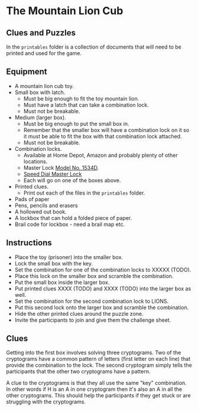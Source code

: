 # The Mountain Lion Cub

## Clues and Puzzles

In the `printables` folder is a collection of documents that will need to be printed and used for the game.

## Equipment

- A mountain lion cub toy.
- Small box with latch.
  - Must be big enough to fit the toy mountain lion.
  - Must have a latch that can take a combination lock.
  - Must not be breakable.
- Medium (larger box).
  - Must be big enough to put the small box in.
  - Remember that the smaller box will have a combination lock on it so it must be able to fit the box with that combination lock attached.
  - Must not be breakable.
- Combination locks.
  - Available at Home Depot, Amazon and probably plenty of other locations.
  - Master Lock [Model No. 1534D](https://www.masterlock.com/personal-use/product/1534D).
  - [Speed Dial Master Lock](http://content.masterlock.com/masterlock/resources/documents/pdf/Speed_Dial_1500iD_Instructions.pdf)
  - Each will go on one of the boxes above.
- Printed clues.
  - Print out each of the files in the `printables` folder.
- Pads of paper
- Pens, pencils and erasers
- A hollowed out book.
- A lockbox that can hold a folded piece of paper.
- Brail code for lockbox - need a brail map etc.

## Instructions

- Place the toy (prisoner) into the smaller box.
- Lock the small box with the key.
- Set the combination for one of the combination locks to XXXXX (TODO).
- Place this lock on the smaller box and scramble the combination.
- Put the small box inside the larger box.
- Put printed clues XXXX (TODO) and XXXX (TODO) into the larger box as well.
- Set the combination for the second combination lock to LIONS.
- Put this second lock onto the larger box and scramble the combination.
- Hide the other printed clues around the puzzle zone.
- Invite the participants to join and give them the challenge sheet.

## Clues

Getting into the first box involves solving three cryptograms. Two of the cryptograms have a common pattern of letters (first letter on each line) that provide the combination to the lock. The second cryptogram simply tells the participants that the other two cryptograms have a pattern.

A clue to the cryptograms is that they all use the same "key" combination. In other words if H is an A in one cryptogram then it's also an A in all the other cryptograms. This should help the participants if they get stuck or are struggling with the cryptograms.
